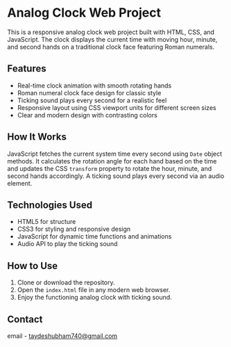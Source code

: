 # Analog Clock Web Project

This is a responsive analog clock web project built with HTML, CSS, and JavaScript. The clock displays the current time with moving hour, minute, and second hands on a traditional clock face featuring Roman numerals.

## Features

- Real-time clock animation with smooth rotating hands
- Roman numeral clock face design for classic style
- Ticking sound plays every second for a realistic feel
- Responsive layout using CSS viewport units for different screen sizes
- Clear and modern design with contrasting colors

## How It Works

JavaScript fetches the current system time every second using `Date` object methods. It calculates the rotation angle for each hand based on the time and updates the CSS `transform` property to rotate the hour, minute, and second hands accordingly. A ticking sound plays every second via an audio element.

## Technologies Used

- HTML5 for structure
- CSS3 for styling and responsive design
- JavaScript for dynamic time functions and animations
- Audio API to play the ticking sound

## How to Use

1. Clone or download the repository.
2. Open the `index.html` file in any modern web browser.
3. Enjoy the functioning analog clock with ticking sound.
 
## Contact
email - taydeshubham740@gmail.com 
